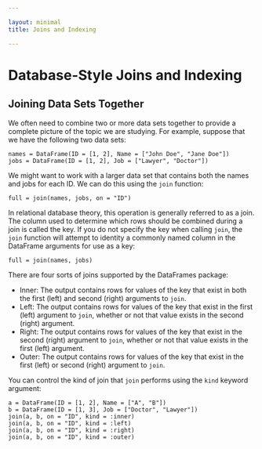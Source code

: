 ```yaml
---

layout: minimal
title: Joins and Indexing

---
```


# Database-Style Joins and Indexing

## Joining Data Sets Together

We often need to combine two or more data sets together to provide a complete
picture of the topic we are studying. For example, suppose that we have the
following two data sets:

    names = DataFrame(ID = [1, 2], Name = ["John Doe", "Jane Doe"])
    jobs = DataFrame(ID = [1, 2], Job = ["Lawyer", "Doctor"])

We might want to work with a larger data set that contains both the names and
jobs for each ID. We can do this using the `join` function:

    full = join(names, jobs, on = "ID")

In relational database theory, this operation is generally referred to as a
join. The column used to determine which rows should be combined during a join
is called the key. If you do not specify the key when calling `join`, the
`join` function will attempt to identity a commonly named column in the
DataFrame arguments for use as a key:

    full = join(names, jobs)

There are four sorts of joins supported by the DataFrames package:

* Inner: The output contains rows for values of the key that exist in both
  the first (left) and second (right) arguments to `join`.
* Left: The output contains rows for values of the key that exist in the
  first (left) argument to `join`, whether or not that value exists in the
  second (right) argument.
* Right: The output contains rows for values of the key that exist in the
  second (right) argument to `join`, whether or not that value exists in
  the first (left) argument.
* Outer: The output contains rows for values of the key that exist in the
  first (left) or second (right) argument to `join`.

You can control the kind of join that `join` performs using the `kind`
keyword argument:

    a = DataFrame(ID = [1, 2], Name = ["A", "B"])
    b = DataFrame(ID = [1, 3], Job = ["Doctor", "Lawyer"])
    join(a, b, on = "ID", kind = :inner)
    join(a, b, on = "ID", kind = :left)
    join(a, b, on = "ID", kind = :right)
    join(a, b, on = "ID", kind = :outer)
